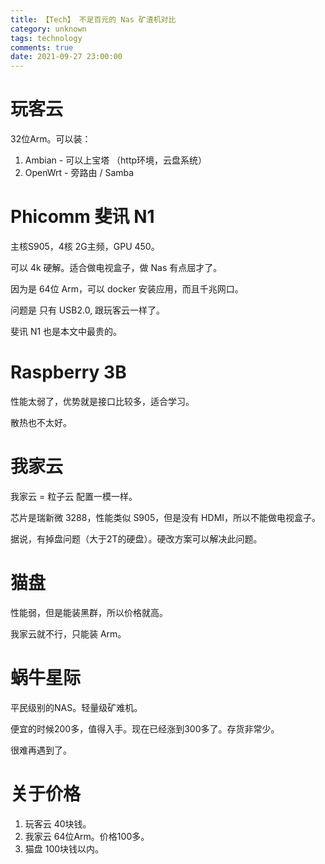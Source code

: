 ```yaml
---
title: 【Tech】 不足百元的 Nas 矿渣机对比
category: unknown
tags: technology
comments: true
date: 2021-09-27 23:00:00
---
```



# 玩客云

32位Arm。可以装：

1. Ambian - 可以上宝塔 （http环境，云盘系统）
1. OpenWrt - 旁路由 / Samba

# Phicomm 斐讯 N1

主核S905，4核 2G主频，GPU 450。

可以 4k 硬解。适合做电视盒子，做 Nas 有点屈才了。

因为是 64位 Arm，可以 docker 安装应用，而且千兆网口。

问题是 只有 USB2.0, 跟玩客云一样了。

斐讯 N1 也是本文中最贵的。

# Raspberry 3B

性能太弱了，优势就是接口比较多，适合学习。

散热也不太好。

# 我家云

我家云 = 粒子云 配置一模一样。

芯片是瑞新微 3288，性能类似 S905，但是没有 HDMI，所以不能做电视盒子。

据说，有掉盘问题（大于2T的硬盘）。硬改方案可以解决此问题。

# 猫盘

性能弱，但是能装黑群，所以价格就高。

我家云就不行，只能装 Arm。

# 蜗牛星际

平民级别的NAS。轻量级矿难机。

便宜的时候200多，值得入手。现在已经涨到300多了。存货非常少。

很难再遇到了。

# 关于价格

1. 玩客云 40块钱。
1. 我家云 64位Arm。价格100多。
1. 猫盘 100块钱以内。
